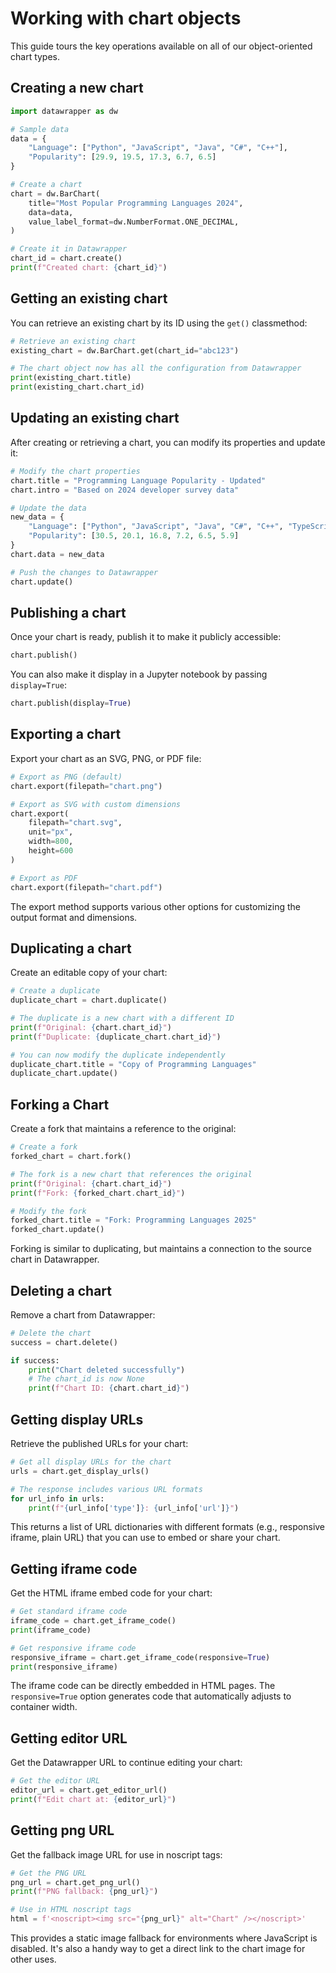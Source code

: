 # Working with chart objects

This guide tours the key operations available on all of our object-oriented chart types.

## Creating a new chart

```python
import datawrapper as dw

# Sample data
data = {
    "Language": ["Python", "JavaScript", "Java", "C#", "C++"],
    "Popularity": [29.9, 19.5, 17.3, 6.7, 6.5]
}

# Create a chart
chart = dw.BarChart(
    title="Most Popular Programming Languages 2024",
    data=data,
    value_label_format=dw.NumberFormat.ONE_DECIMAL,
)

# Create it in Datawrapper
chart_id = chart.create()
print(f"Created chart: {chart_id}")
```

## Getting an existing chart

You can retrieve an existing chart by its ID using the `get()` classmethod:

```python
# Retrieve an existing chart
existing_chart = dw.BarChart.get(chart_id="abc123")

# The chart object now has all the configuration from Datawrapper
print(existing_chart.title)
print(existing_chart.chart_id)
```

## Updating an existing chart

After creating or retrieving a chart, you can modify its properties and update it:

```python
# Modify the chart properties
chart.title = "Programming Language Popularity - Updated"
chart.intro = "Based on 2024 developer survey data"

# Update the data
new_data = {
    "Language": ["Python", "JavaScript", "Java", "C#", "C++", "TypeScript"],
    "Popularity": [30.5, 20.1, 16.8, 7.2, 6.5, 5.9]
}
chart.data = new_data

# Push the changes to Datawrapper
chart.update()
```

## Publishing a chart

Once your chart is ready, publish it to make it publicly accessible:

```python
chart.publish()
```

You can also make it display in a Jupyter notebook by passing `display=True`:

```python
chart.publish(display=True)
```

## Exporting a chart

Export your chart as an SVG, PNG, or PDF file:

```python
# Export as PNG (default)
chart.export(filepath="chart.png")

# Export as SVG with custom dimensions
chart.export(
    filepath="chart.svg",
    unit="px",
    width=800,
    height=600
)

# Export as PDF
chart.export(filepath="chart.pdf")
```

The export method supports various other options for customizing the output format and dimensions.

## Duplicating a chart

Create an editable copy of your chart:

```python
# Create a duplicate
duplicate_chart = chart.duplicate()

# The duplicate is a new chart with a different ID
print(f"Original: {chart.chart_id}")
print(f"Duplicate: {duplicate_chart.chart_id}")

# You can now modify the duplicate independently
duplicate_chart.title = "Copy of Programming Languages"
duplicate_chart.update()
```

## Forking a Chart

Create a fork that maintains a reference to the original:

```python
# Create a fork
forked_chart = chart.fork()

# The fork is a new chart that references the original
print(f"Original: {chart.chart_id}")
print(f"Fork: {forked_chart.chart_id}")

# Modify the fork
forked_chart.title = "Fork: Programming Languages 2025"
forked_chart.update()
```

Forking is similar to duplicating, but maintains a connection to the source chart in Datawrapper.

## Deleting a chart

Remove a chart from Datawrapper:

```python
# Delete the chart
success = chart.delete()

if success:
    print("Chart deleted successfully")
    # The chart_id is now None
    print(f"Chart ID: {chart.chart_id}")
```

## Getting display URLs

Retrieve the published URLs for your chart:

```python
# Get all display URLs for the chart
urls = chart.get_display_urls()

# The response includes various URL formats
for url_info in urls:
    print(f"{url_info['type']}: {url_info['url']}")
```

This returns a list of URL dictionaries with different formats (e.g., responsive iframe, plain URL) that you can use to embed or share your chart.

## Getting iframe code

Get the HTML iframe embed code for your chart:

```python
# Get standard iframe code
iframe_code = chart.get_iframe_code()
print(iframe_code)

# Get responsive iframe code
responsive_iframe = chart.get_iframe_code(responsive=True)
print(responsive_iframe)
```

The iframe code can be directly embedded in HTML pages. The `responsive=True` option generates code that automatically adjusts to container width.

## Getting editor URL

Get the Datawrapper URL to continue editing your chart:

```python
# Get the editor URL
editor_url = chart.get_editor_url()
print(f"Edit chart at: {editor_url}")
```

## Getting png URL

Get the fallback image URL for use in noscript tags:

```python
# Get the PNG URL
png_url = chart.get_png_url()
print(f"PNG fallback: {png_url}")

# Use in HTML noscript tags
html = f'<noscript><img src="{png_url}" alt="Chart" /></noscript>'
```

This provides a static image fallback for environments where JavaScript is disabled. It's also a handy way to get a direct link to the chart image for other uses.
